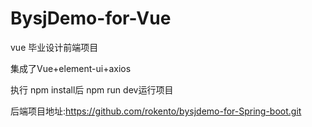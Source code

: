 # BysjDemo-for-Vue
vue
毕业设计前端项目

集成了Vue+element-ui+axios

执行 npm install后 npm run dev运行项目


后端项目地址:https://github.com/rokento/bysjdemo-for-Spring-boot.git
